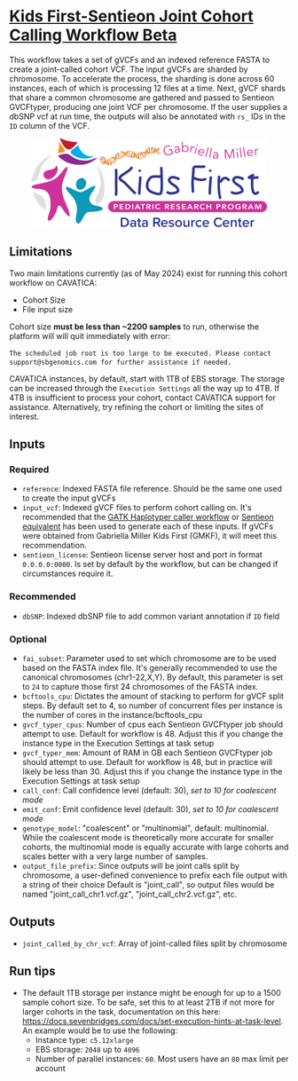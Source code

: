 # [Kids First-Sentieon Joint Cohort Calling Workflow Beta](../workflow/kf-joint-cohort-call-by-chr-wf.cwl)
This workflow takes a set of gVCFs and an indexed reference FASTA to create a joint-called cohort VCF.
The input gVCFs are sharded by chromosome. To accelerate the process, the sharding is done across 60 instances, each of which is processing 12 files at a time.
Next, gVCF shards that share a common chromosome are gathered and passed to Sentieon GVCFtyper, producing one joint VCF per chromosome.
If the user supplies a dbSNP vcf at run time, the outputs will also be annotated with `rs_` IDs in the `ID` column of the VCF.

<p align="center">
 <img src="https://github.com/d3b-center/d3b-research-workflows/raw/master/doc/kfdrc-logo-sm.png" alt="data service logo"/>
</p>

## Limitations
Two main limitations currently (as of May 2024) exist for running this cohort workflow on CAVATICA:
 - Cohort Size
 - File input size

Cohort size **must be less than ~2200 samples** to run, otherwise the platform will will quit immediately with error:
```
The scheduled job root is too large to be executed. Please contact support@sbgenomics.com for further assistance if needed.
```
CAVATICA instances, by default, start with 1TB of EBS storage. The storage can be increased through the `Execution Settings` all the way up to 4TB.
If 4TB is insufficient to process your cohort, contact CAVATICA support for assistance. Alternatively, try refining the cohort or limiting the sites of interest.

## Inputs
### Required
 - `reference`: Indexed FASTA file reference. Should be the same one used to create the input gVCFs
 - `input_vcf`: Indexed gVCF files to perform cohort calling on. It's recommended that the [GATK Haplotyper caller workflow](https://cavatica.sbgenomics.com/public/apps/cavatica/apps-publisher/kfdrc-gatk-haplotypecaller-workflow) or [Sentieon equivalent](https://cavatica.sbgenomics.com/public/apps/cavatica/apps-publisher/kfdrc_sentieon_gvcf_wf) has been used to generate each of these inputs. If gVCFs were obtained from Gabriella Miller Kids First (GMKF), it will meet this recommendation.
 - `sentieon_license`: Sentieon license server host and port in format `0.0.0.0:0000`. Is set by default by the workflow, but can be changed if circumstances require it.
### Recommended
 - `dbSNP`: Indexed dbSNP file to add common variant annotation if `ID` field

### Optional
 - `fai_subset`: Parameter used to set which chromosome are to be used based on the FASTA index file. It's generally recommended to use the canonical chromosomes (chr1-22,X,Y). By default, this parameter is set to `24` to capture those first 24 chromosomes of the FASTA index.
 - `bcftools_cpu`: Dictates the amount of stacking to perform for gVCF split steps. By default set to 4, so number of concurrent files per instance is the number of cores in the instance/bcftools_cpu
 - `gvcf_typer_cpus`: Number of cpus each Sentieon GVCFtyper job should attempt to use. Default for workflow is 48. Adjust this if you change the instance type in the Execution Settings at task setup
 - `gvcf_typer_mem`: Amount of RAM in GB each Sentieon GVCFtyper job should attempt to use. Default for workflow is 48, but in practice will likely be less than 30. Adjust this if you change the instance type in the Execution Settings at task setup
 - `call_conf`: Call confidence level (default: 30), _set to 10 for coalescent mode_
 - `emit_conf`: Emit confidence level (default: 30), _set to 10 for coalescent mode_
 - `genotype_model`: "coalescent" or  "multinomial", default: multinomial.
    While the coalescent mode is theoretically more accurate for smaller cohorts, the multinomial mode is equally accurate with large cohorts and scales better with a very large number of samples.
 - `output_file_prefix`: Since outputs will be joint calls split by chromosome, a user-defined convenience to prefix each file output with a string of their choice
   Default is "joint_call", so output files would be named "joint_call_chr1.vcf.gz", "joint_call_chr2.vcf.gz", etc.
## Outputs
 - `joint_called_by_chr_vcf`: Array of joint-called files split by chromosome
## Run tips
 - The default 1TB storage per instance might be enough for up to a 1500 sample cohort size. To be safe, set this to at least 2TB if not more for larger cohorts in the task, documentation on this here: https://docs.sevenbridges.com/docs/set-execution-hints-at-task-level. An example would be to use the following:
   - Instance type: `c5.12xlarge`
   - EBS storage: `2048` up to `4096`
   - Number of parallel instances: `60`. Most users have an `80` max limit per account
